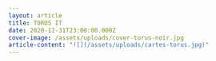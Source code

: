 ```yaml
---
layout: article
title: TORUS IT
date: 2020-12-31T23:00:00.000Z
cover-image: /assets/uploads/cover-torus-noir.jpg
article-content: "![](/assets/uploads/cartes-torus.jpg)"
---
```

